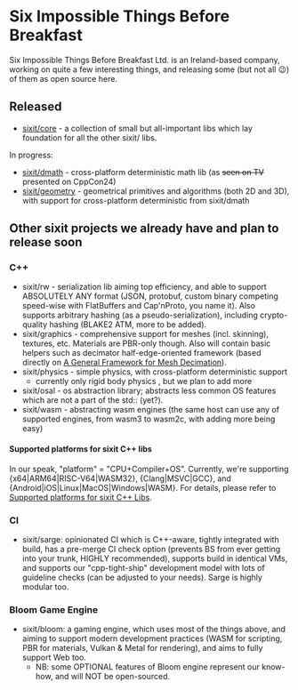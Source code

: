 # Six Impossible Things Before Breakfast

Six Impossible Things Before Breakfast Ltd. is an Ireland-based company, working on quite a few interesting things, and releasing some (but not all :wink:) of them as open source here. 

## Released
- [sixit/core](https://github.com/sixitbb/sixit-core/tree/main) - a collection of small but all-important libs which lay foundation for all the other sixit/ libs.

In progress:
- [sixit/dmath](https://github.com/sixitbb/sixit-dmath/tree/main) - cross-platform deterministic math lib (as ~~seen on TV~~ presented on CppCon24)
- [sixit/geometry](https://github.com/sixitbb/sixit-geometry/tree/main) - geometrical primitives and algorithms (both 2D and 3D), with support for cross-platform deterministic from sixit/dmath

## Other sixit projects we already have and plan to release soon
### C++
- sixit/rw - serialization lib aiming top efficiency, and able to support ABSOLUTELY ANY format (JSON, protobuf, custom binary competing speed-wise with FlatBuffers and Cap'nProto, you name it). Also supports arbitrary hashing (as a pseudo-serialization), including crypto-quality hashing (BLAKE2 ATM, more to be added). 
- sixit/graphics - comprehensive support for meshes (incl. skinning), textures, etc. Materials are PBR-only though. Also will contain basic helpers such as decimator half-edge-oriented framework (based directly on [A General Framework for Mesh Decimation](https://www.graphics.rwth-aachen.de/media/papers/mesh.pdf)).
- sixit/physics - simple physics, with cross-platform deterministic support
   + currently only rigid body physics , but we plan to add more
- sixit/osal - os abstraction library; abstracts less common OS features which are not a part of the std:: (yet?).
- sixit/wasm - abstracting wasm engines (the same host can use any of supported engines, from wasm3 to wasm2c, with adding more being easy)

#### Supported platforms for sixit C++ libs
In our speak, "platform" = "CPU+Compiler+OS". Currently, we're supporting {x64|ARM64|RISC-V64|WASM32}, {Clang|MSVC|GCC}, and {Android|iOS|Linux|MacOS|Windows|WASM}. For details, please refer to [Supported platforms for sixit C++ Libs](https://github.com/sixitbb/.github/blob/main/profile/cpp-supported-platforms.md).

### CI
- sixit/sarge: opinionated CI which is C++-aware, tightly integrated with build, has a pre-merge CI check option (prevents BS from ever getting into your trunk, HIGHLY recommended), supports build in identical VMs, and supports our "cpp-tight-ship" development model with lots of guideline checks (can be adjusted to your needs). Sarge is highly modular too.

### Bloom Game Engine
- sixit/bloom: a gaming engine, which uses most of the things above, and aiming to support modern development practices (WASM for scripting, PBR for materials, Vulkan & Metal for rendering), and aims to fully support Web too.
   + NB: some OPTIONAL features of Bloom engine represent our know-how, and will NOT be open-sourced. 
